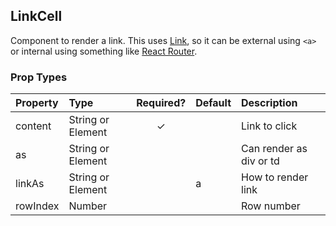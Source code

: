 LinkCell
------------------

Component to render a link.  This uses [Link](Link.md), so it can be external using `<a>` or internal using something like [React Router](https://reacttraining.com/react-router/).

### Prop Types

| Property | Type | Required? | Default | Description |
|:---|:---|:---:|:---|:---|
| content | String or Element | ✓ |  | Link to click |
| as | String or Element |  |  | Can render as div or td |
| linkAs | String or Element |  | a | How to render link |
| rowIndex | Number |  |  | Row number |
